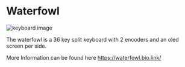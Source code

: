 # Waterfowl

![keyboard image](https://cdn.shopify.com/s/files/1/0295/3245/4956/products/Waterfowl_600x.png?v=1664011122) 

The waterfowl is a 36 key split keyboard with 2 encoders and an oled screen per side. 

More Information can be found here https://waterfowl.bio.link/

